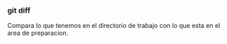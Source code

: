 ### git diff
Compara lo que tenemos en el directorio de trabajo con lo que esta en el area de preparacion.